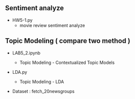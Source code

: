 ## Sentiment analyze
* HW5-1.py 
  *   movie review sentiment analyze
  
## Topic Modeling ( compare two method )
* LAB5_2.ipynb
  *  Topic Modeling - Contextualized Topic Models
  
* LDA.py
  *  Topic Modeling - LDA
  
* Dataset : fetch_20newsgroups
